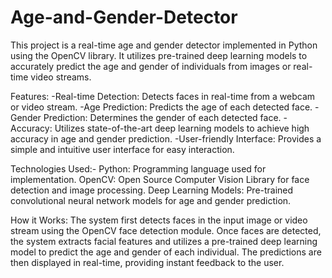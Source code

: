 # Age-and-Gender-Detector
This project is a real-time age and gender detector implemented in Python using the OpenCV library. It utilizes pre-trained deep learning models to accurately predict the age and gender of individuals from images or real-time video streams.

Features:
-Real-time Detection: Detects faces in real-time from a webcam or video stream.
-Age Prediction: Predicts the age of each detected face.
-Gender Prediction: Determines the gender of each detected face.
-Accuracy: Utilizes state-of-the-art deep learning models to achieve high accuracy in age and gender prediction.
-User-friendly Interface: Provides a simple and intuitive user interface for easy interaction.

Technologies Used:-
Python: Programming language used for implementation.
OpenCV: Open Source Computer Vision Library for face detection and image processing.
Deep Learning Models: Pre-trained convolutional neural network models for age and gender prediction.

How it Works:
The system first detects faces in the input image or video stream using the OpenCV face detection module. Once faces are detected, the system extracts facial features and utilizes a pre-trained deep learning model to predict the age and gender of each individual. The predictions are then displayed in real-time, providing instant feedback to the user.
